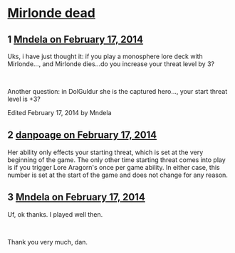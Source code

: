 # [Mirlonde dead](https://community.fantasyflightgames.com/topic/99470-mirlonde-dead/)

## 1 [Mndela on February 17, 2014](https://community.fantasyflightgames.com/topic/99470-mirlonde-dead/?do=findComment&comment=987521)

Uks, i have just thought it: if you play a monosphere lore deck with Mirlonde..., and Mirlonde dies...do you increase your threat level by 3?

 

Another question: in DolGuldur she is the captured hero..., your start threat level is +3?

Edited February 17, 2014 by Mndela

## 2 [danpoage on February 17, 2014](https://community.fantasyflightgames.com/topic/99470-mirlonde-dead/?do=findComment&comment=987537)

Her ability only effects your starting threat, which is set at the very beginning of the game. The only other time starting threat comes into play is if you trigger Lore Aragorn's once per game ability. In either case, this number is set at the start of the game and does not change for any reason.

## 3 [Mndela on February 17, 2014](https://community.fantasyflightgames.com/topic/99470-mirlonde-dead/?do=findComment&comment=987629)

Uf, ok thanks. I played well then.

 

Thank you very much, dan.

